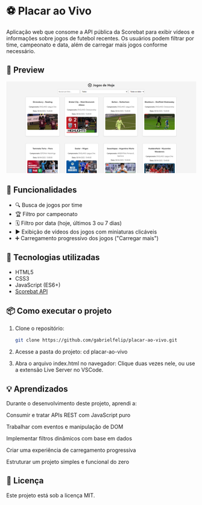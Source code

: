 # ⚽ Placar ao Vivo

Aplicação web que consome a API pública da Scorebat para exibir vídeos e informações sobre jogos de futebol recentes. Os usuários podem filtrar por time, campeonato e data, além de carregar mais jogos conforme necessário.

## 📸 Preview
![preview](placarOn.png)

## 🚀 Funcionalidades

- 🔍 Busca de jogos por time
- 🏆 Filtro por campeonato
- 🗓️ Filtro por data (hoje, últimos 3 ou 7 dias)
- ▶️ Exibição de vídeos dos jogos com miniaturas clicáveis
- ➕ Carregamento progressivo dos jogos ("Carregar mais")

## 🧪 Tecnologias utilizadas

- HTML5
- CSS3
- JavaScript (ES6+)
- [Scorebat API](https://www.scorebat.com/video-api/)

## 📦 Como executar o projeto

1. Clone o repositório:
   ```bash
   git clone https://github.com/gabrielfelip/placar-ao-vivo.git

2. Acesse a pasta do projeto:
cd placar-ao-vivo

3. Abra o arquivo index.html no navegador:
Clique duas vezes nele, ou use a extensão Live Server no VSCode.

## 💡 Aprendizados
Durante o desenvolvimento deste projeto, aprendi a:

Consumir e tratar APIs REST com JavaScript puro

Trabalhar com eventos e manipulação de DOM

Implementar filtros dinâmicos com base em dados

Criar uma experiência de carregamento progressiva

Estruturar um projeto simples e funcional do zero

## 📄 Licença
Este projeto está sob a licença MIT.


